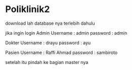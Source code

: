 # Poliklinik2

download lah database nya terlebih dahulu

jika ingin login 
Admin 
Username : admin
password : admin

Dokter
Username : drayu
password : ayu

Pasien
Username : Raffi Ahmad
password : sambiroto


setelah itu pindah ke bagian master nya
